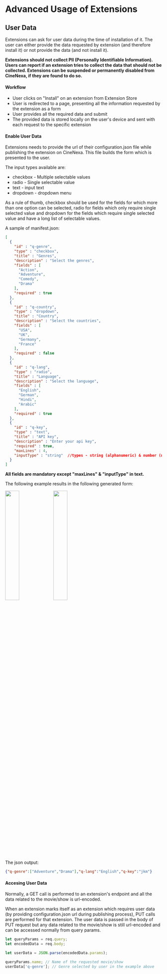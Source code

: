 # Advanced Usage of Extensions

## User Data
Extensions can ask for user data during the time of installation of it. The user can either provide the data requested by extension (and therefore install it) or not provide the data (and not install it).

**Extensions should not collect PII (Personally Identifiable Information). Users can report if an extension tries to collect the data that should not be collected. Extensions can be suspended or permanently disabled from CineNexa, if they are found to do so.**

#### Workflow
- User clicks on "Install" on an extension from Extension Store
- User is redirected to a page, presenting all the information requested by the extension as a form
- User provides all the required data and submit
- The provided data is stored locally on the user's device and sent with each request to the specific extension


#### Enable User Data
Extensions needs to provide the url of their configuration.json file while publishing the extension on CineNexa. This file builds the form which is presented to the user.

The input types available are:
- checkbox - Multiple selectable values
- radio - Single selectable value
- text - input text
- dropdown - dropdown menu 

As a rule of thumb, checkbox should be used for the fields for which more than one option can be selected, radio for fields which only require single selected value and dropdown for the fields which require single selected value and have a long list of selectable values.

A sample of manifest.json:
```json
[
  {
    "id" : "q-genre",
    "type" : "checkbox",
    "title" : "Genres",
    "description" : "Select the genres",
    "fields" : [
      "Action",
      "Adventure",
      "Comedy",
      "Drama"
    ],
    "required" : true
  },
  {
    "id" : "q-country",
    "type" : "dropdown",
    "title" : "Country",
    "description" : "Select the countries",
    "fields" : [
      "USA",
      "UK",
      "Germany",
      "France"
    ],
    "required" : false
  },
  {
    "id" : "q-lang",
    "type" : "radio",
    "title" : "Language",
    "description" : "Select the language",
    "fields" : [
      "English",
      "German",
      "Hindi",
      "Arabic"
    ],
    "required" : true
  },
  {
    "id" : "q-key",
    "type" : "text",
    "title" : "API key",
    "description" : "Enter your api key",
    "required" : true,
    "maxLines" : 4,
    "inputType" : "string"  //types - string (alphanumeric) & number (numeric)
  }
]
```

**All fields are mandatory except "maxLines" & "inputType" in text.** 


The following example results in the following generated form:
<p align="left">
  <img src="https://user-images.githubusercontent.com/71683523/215552110-0067895e-8848-4121-8f90-540fc50f1bfc.jpg" width="30%" />
  <img src="https://user-images.githubusercontent.com/71683523/215552120-e35ac884-81e7-49d3-9819-fa4932b2579b.jpg" width="30%" /> 
</p>

The json output:

```json
{"q-genre":["Adventure","Drama"],"q-lang":"English","q-key":"jkm"}
```

#### Accesing User Data
Normally, a GET call is performed to an extension's endpoint and all the data related to the movie/show is url-encoded.

When an extension marks itself as an extension which requires user data (by providing configuration.json url during publishing process), PUT calls are performed for that extension. The user data is passed in the body of PUT request but any data related to the movie/show is still url-encoded and can be accessed normally from query params.
```js
let queryParams = req.query;
let encodedData = req.body;

let userData = JSON.parse(encodedData.params);

queryParams.name; // Name of the requested movie/show
userData['q-genre']; // Genre selected by user in the example above
```
